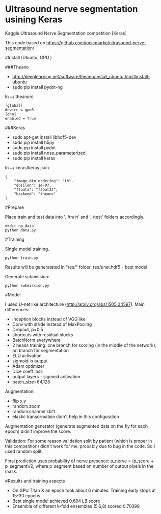# Ultrasound nerve segmentation usining Keras
Kaggle Ultrasound Nerve Segmentation competition [Keras]

This code based on https://github.com/jocicmarko/ultrasound-nerve-segmentation/

#Install (Ubuntu, GPU )

###Theano
- http://deeplearning.net/software/theano/install_ubuntu.html#install-ubuntu
- sudo pip install pydot-ng

In ~/.theanorc
```
[global]
device = gpu0
[dnn]
enabled = True
```

###Keras
- sudo apt-get install libhdf5-dev
- sudo pip install h5py
- sudo pip install pydot
- sudo pip install nose_parameterized
- sudo pip install keras

In ~/.keras/keras.json
```
{
    "image_dim_ordering": "th",
    "epsilon": 1e-07,
    "floatx": "float32",
    "backend": "theano"
}
```

#Prepare

Place train and test data into '../train' and '../test' folders accordingly.

```
mkdir np_data
python data.py
```

#Training

Single model training.
```
python train.py
```
Results will be generatated in "res/" folder. res/unet.hdf5 - best model

Generate submission:
```
python submission.py
```

#Model

I used U-net like architecture (http://arxiv.org/abs/1505.04597). Main differences:
 - inception blocks instead of VGG like
 - Conv with stride instead of MaxPooling
 - Dropout, p=0.5
 - shortcuts with residual blocks
 - BatchNorm everywhere
 - 2 heads training: one branch for scoring (in the middle of the network), on branch for segmentation
 - ELU activation
 - sigmoid in output 
 - Adam optimizer 
 - Dice coeff loss
 - output layers - sigmoid activation
 - batch_size=64,128

Augmentation:
 - flip x,y
 - random zoom
 - random channel shift
 - elastic transormation didn't help in this configuration

Augmentation generator (generate augmented data on the fly for each epoch) didn't improve the score.

Validation:
For some reason validation split by patient (which is proper in this competition) didn't work for me, probably due to bug in the code. So I used random split.

Final prediction uses probability of nerve presence: p_nerve = (p_score + p_segment)/2, where p_segment based on number of output pixels in the mask.

#Results and training aspects
- On GPU Titan X an epoch took about 6 minutes. Training early stops at 15-30 epochs.
- Best single model achieved 0.694 LB score
- Ensemble of different k-fold ensembles (5,6,8) scored 0.70399
